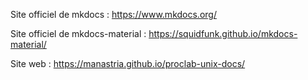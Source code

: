 Site officiel de mkdocs : https://www.mkdocs.org/

Site officiel de mkdocs-material : https://squidfunk.github.io/mkdocs-material/

Site web : https://manastria.github.io/proclab-unix-docs/
